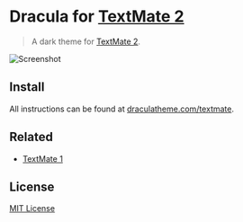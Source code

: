 # Dracula for [TextMate 2](http://macromates.com)

> A dark theme for [TextMate 2](http://macromates.com).

![Screenshot](https://draculatheme.com/assets/img/screenshots/textmate.png)

## Install

All instructions can be found at [draculatheme.com/textmate](https://draculatheme.com/textmate).

## Related

* [TextMate 1](https://github.com/dracula/textmate/tree/v1)

## License

[MIT License](./LICENSE)
